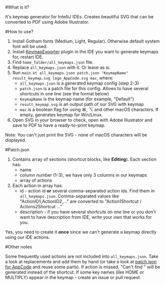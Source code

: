 #What is it?

It's keymap generator for IntelliJ IDEs. Creates beautiful SVG that can be converted to PDF using Adobe Illustrator.

#How to use?

1. Install Gotham fonts (Medium, Light, Regular). Otherwise default system font will be used. 
2. Install [KeymapExporter](KeymapExporter.zip) plugin in the IDE you want to generate keymaps for, restart IDE.
3. Find ```home_folder/all_keymaps.json``` file. 
4. Replace ```all_keymaps.json``` with it. Or leave as is. 
5. Run ```main.kt all_keymaps.json patch.json "KeymapName" result_keymap.svg logo_AppCode.svg mac```, where:
    * ```all_keymaps.json``` is a generated keymap config (step 2-3)
    * ```patch.json``` is a patch file for this config. Allows to have    several shortcuts in one line (see the format below)
    * ```KeymapName``` is the keymap name (for example, "Default")
    * ```result_keymap.svg``` is an output path of our SVG with keymap
    * ```mac``` is a boolean flag for using ⌘, ⌥ and other macOS characters. If empty, generates keymap for Win/Linux. 
6. Open SVG in your browser to check, open with Adobe Illustrator and save to PDF to have a ready-to-print keymap. 

Note: You can't just print the SVG - none of macOS characters will be displayed. 

#Patch.json

1. Contains array of sections (shortcut blocks, like **Editing**). Each section has:
    * name
    * column number (1-3), we have only 3 columns in our keymaps
    * array of actions
2. Each action in array has:
    * id - action id **or** several comma-separated action ids. Find them in ```all_keymaps.json```. Comma-separated values like "ActionID1,ActionID2,..." are converted to "Action1Shortcut / Actions2Shortcut ..." 
    * description - if you have several shortcuts on one line or you don't want to have description from IDE, write your own that works for you.  
    
Yes, you need to create it **once** since we can't generate a keymap directly using our IDE actions. 

#Other notes

Some frequently used actions are not included into ```all_keymaps.json```. Take a look at replacements and add them by hand (or take a look at [patch.json for AppCode](patch.json) and reuse some parts). If action is missed, "Can't find <actionid>" will be generated instead of the shortcut. If some key names (like HOME or MULTIPLY) appear in the keymap - create an issue or pull request.
